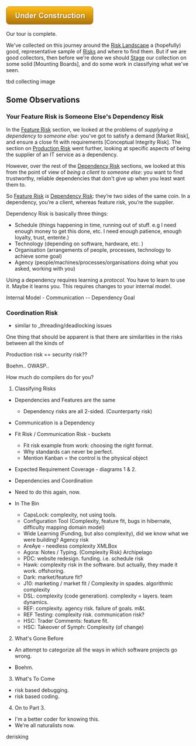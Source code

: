 ![Under Construction](images/state/uc.png)

Our tour is complete.  

We've collected on this journey around the [Risk Landscape](Risk-Landscape) a (hopefully) good, representative sample of [Risks](Glossary#Risk) and where to find them.  But if we are good collectors, then before we're done we should [Stage]() our collection on some solid [Mounting Boards], and do some work in classifying what we've seen.

tbd collecting image

## Some Observations

### Your Feature Risk is Someone Else's Dependency Risk

In the [Feature Risk](Feature-Risk) section, we looked at the problems of _supplying a dependency to someone else_:  you've got to satisfy a demand [Market Risk], and ensure a close fit with requirements [Conceptual Integrity Risk].  The section on [Production Risk]() went further, looking at specific aspects of being the supplier of an IT service as a dependency.  

However, over the rest of the [Dependency Risk](Dependency-Risk) sections, we looked at this from the point of view of _being a client to someone else_:  you want to find trustworthy, reliable dependencies that don't give up when you least want them to.

So [Feature Risk](Feature-Risk) _is_ [Dependency Risk](Dependency-Risk):  they’re two sides of the same coin.  In a dependency, you’re a client, whereas feature risk, you’re the supplier. 


Dependency Risk is basically three things:

- Schedule (things happening in time, running out of stuff.  e.g I need enough money to get this done, etc.  I need enough patience, enough loyalty, trust, entente.)
- Technology (depending on software, hardware, etc.  )
- Organisation (arrangements of people, processes, technology to achieve some goal)
- Agency (people/machines/processes/organisations doing what you asked, working with you)

Using a dependency requires learning a _protocol_.    You have to learn to use it.  Maybe it learns you.  This requires changes to your internal model.  


Internal Model      - Communication --  Dependency
   Goal 





### Coordination Risk 

- similar to _threading/deadlocking issues 


One thing that should be apparent is that there are similarities in the risks between all the kinds of

Production risk == security risk??


Boehm..  OWASP..



How much do compilers do for you?




1.  Classifying Risks
  - Dependencies and Features are the same
    - Dependency risks are all 2-sided.  (Counterparty risk)
  - Communication is a Dependency
  - Fit Risk / Communication Risk - buckets 
    - Fit risk example from work:  choosing the right format.  
    - Why standards can never be perfect.
    - Mention Kanban = the control is the physical object
  - Expected Requirement Coverage - diagrams 1 & 2.
  - Dependencies and Coordination
  - Need to do this again, now.
  
  - In The Bin
  
     - CapsLock: complexity, not using tools.
     - Configuration Tool (Complexity, feature fit, bugs in hibernate, difficulty mapping domain model)
     - Wide Learning  (Funding, but also complexity), did we know what we were building?  Agency risk
     - AreAye - needless complexity XMLBox
     - Agora: Notes / Typing. (Complexity Risk)  Archipelago
     - PDC: website redesign. funding.  i.e. schedule risk
     - Hawk:  complexity risk in the software.  but actually, they made it work.  offshoring.
     - Dark:  market/feature fit?  
     - J10: marketing / market fit / Complexity in spades.  algorithmic complexity
     - DSL:  complexity (code generation).  complexity = layers.  team dynamics.  
     - REF:  complexity. agency risk. failure of goals.  m&t.
     - REF Testing:  complexity risk.  communication risk?
     - HSC: Trader Comments:  feature fit.
     - HSC: Takeover of Symph: Complexity (of change)
     

2.  What's Gone Before
  - An attempt to categorize all the ways in which software projects go wrong.
  
  - Boehm.
  
  
3.  What's To Come
  - risk based debugging.
  - risk based coding.

4.  On to Part 3.
 - I'm a better coder for knowing this.
 - We're all naturalists now.


derisking
